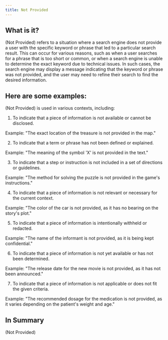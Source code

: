 ```yaml
---
title: Not Provided
---
```




## What is it?

(Not Provided) refers to a situation where a search engine does not provide a user with the specific keyword or phrase that led to a particular search result. This can occur for various reasons, such as when a user searches for a phrase that is too short or common, or when a search engine is unable to determine the exact keyword due to technical issues. In such cases, the search engine may display a message indicating that the keyword or phrase was not provided, and the user may need to refine their search to find the desired information.

## Here are some examples:

(Not Provided) is used in various contexts, including:

1. To indicate that a piece of information is not available or cannot be disclosed.

Example: "The exact location of the treasure is not provided in the map."

2. To indicate that a term or phrase has not been defined or explained.

Example: "The meaning of the symbol 'X' is not provided in the text."

3. To indicate that a step or instruction is not included in a set of directions or guidelines.

Example: "The method for solving the puzzle is not provided in the game's instructions."

4. To indicate that a piece of information is not relevant or necessary for the current context.

Example: "The color of the car is not provided, as it has no bearing on the story's plot."

5. To indicate that a piece of information is intentionally withheld or redacted.

Example: "The name of the informant is not provided, as it is being kept confidential."

6. To indicate that a piece of information is not yet available or has not been determined.

Example: "The release date for the new movie is not provided, as it has not been announced."

7. To indicate that a piece of information is not applicable or does not fit the given criteria.

Example: "The recommended dosage for the medication is not provided, as it varies depending on the patient's weight and age."

## In Summary

(Not Provided)